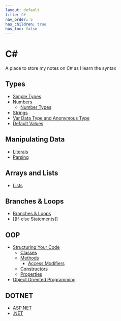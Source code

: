 ```yaml
---
layout: default
title: C#
nav_order: 5
has_children: true
has_toc: false
---
```


# C#
A place to store my notes on C# as I learn the syntax

## Types
- [Simple Types](../csharp/simple-types)
- [Numbers](../csharp/numbers)
    - [Number Types](../csharp/number-types)
- [Strings](../csharp/strings)
- [Var Data Type and Anonymous Type](../csharp/var)
- [Default Values](../csharp/default-values)

## Manipulating Data
- [Literals](../csharp/literals)
- [Parsing](../csharp/parsing)

## Arrays and Lists
- [Lists](../csharp/lists)

## Branches & Loops
- [Branches & Loops](../csharp/branches-and-loops)
- [[If-else Statements]]

## OOP
- [Structuring Your Code](../csharp/structuring-your-code)
    - [Classes](../csharp/classes)
    - [Methods](../csharp/methods)
        - [Access Modifiers](../csharp/access-modifiers)
    - [Constructors](../csharp/constructors)
    - [Properties](../csharp/properties)
- [Object Oriented Programming](../coding-fundamentals/object-oriented-programming)

## DOTNET
- [ASP.NET](../csharp/asp-dotnet)
- [.NET](../csharp/dotnet)